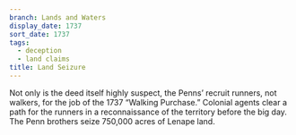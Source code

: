 ```yaml
---
branch: Lands and Waters
display_date: 1737
sort_date: 1737
tags:
  - deception
  - land claims
title: Land Seizure
---
```


Not only is the deed itself highly suspect, the Penns’ recruit runners, not walkers, for the job of the 1737 “Walking Purchase.” Colonial agents clear a path for the runners in a reconnaissance of the territory before the big day. The Penn brothers seize 750,000 acres of Lenape land.

